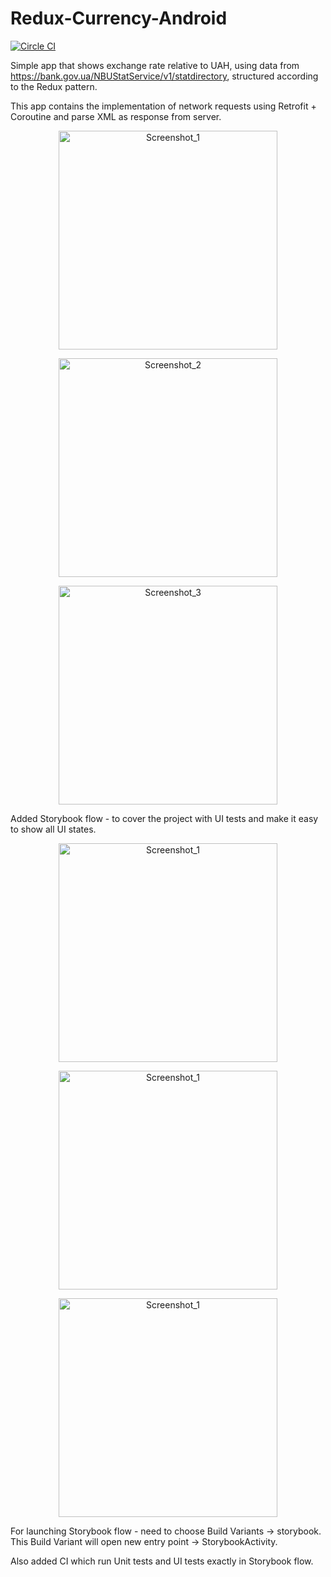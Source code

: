 # Redux-Currency-Android

[![Circle CI](https://circleci.com/gh/osmanowadim/Redux-Currency-Android.svg?style=shield)](https://circleci.com/gh/osmanowadim/Redux-Currency-Android)

Simple app that shows exchange rate relative to UAH, using data
from https://bank.gov.ua/NBUStatService/v1/statdirectory, structured according to the Redux pattern.

This app contains the implementation of network requests using Retrofit + Coroutine and parse XML as
response from server.

<p align="center">
  <img src="main_screen.jpg" width="350" alt="Screenshot_1">
</p>

<p align="center">
  <img src="additional_screen.jpg" width="350" alt="Screenshot_2">
</p>

<p align="center">
  <img src="additional_screen2.jpg" width="350" alt="Screenshot_3">
</p>

Added Storybook flow - to cover the project with UI tests and make it easy to show all UI states.

<p align="center">
  <img src="storybook_screen.jpg" width="350" alt="Screenshot_1">
</p>

<p align="center">
  <img src="storybook_loading_screen.jpg" width="350" alt="Screenshot_1">
</p>

<p align="center">
  <img src="storybook_error_screen.jpg" width="350" alt="Screenshot_1">
</p>

For launching Storybook flow - need to choose Build Variants -> storybook. This Build Variant will
open new entry point -> StorybookActivity.

Also added CI which run Unit tests and UI tests exactly in Storybook flow.
